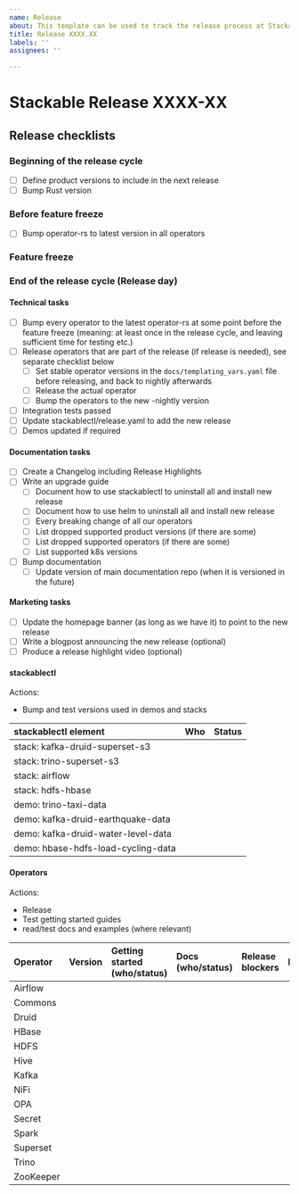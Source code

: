 ```yaml
---
name: Release
about: This template can be used to track the release process at Stackable
title: Release XXXX.XX
labels: ''
assignees: ''

---
```


# Stackable Release XXXX-XX

## Release checklists

### Beginning of the release cycle

- [ ] Define product versions to include in the next release
- [ ] Bump Rust version

### Before feature freeze

- [ ] Bump operator-rs to latest version in all operators

### Feature freeze

### End of the release cycle (Release day)

#### Technical tasks
- [ ] Bump every operator to the latest operator-rs at some point before the feature freeze (meaning: at least once in the release cycle, and leaving sufficient time for testing etc.)
- [ ] Release operators that are part of the release (if release is needed), see separate checklist below
  - [ ] Set stable operator versions in the `docs/templating_vars.yaml` file before releasing, and back to nightly afterwards
  - [ ] Release the actual operator
  - [ ] Bump the operators to the new -nightly version
- [ ] Integration tests passed
- [ ] Update stackablectl/release.yaml to add the new release
- [ ] Demos updated if required

#### Documentation tasks
- [ ] Create a Changelog including Release Highlights
- [ ] Write an upgrade guide
  - [ ] Document how to use stackablectl to uninstall all and install new release
  - [ ] Document how to use helm to uninstall all and install new release
  - [ ] Every breaking change of all our operators
  - [ ] List dropped supported product versions (if there are some)
  - [ ] List dropped supported operators (if there are some)
  - [ ] List supported k8s versions
- [ ] Bump documentation
  - [ ] Update version of main documentation repo (when it is versioned in the future)

#### Marketing tasks
- [ ] Update the homepage banner (as long as we have it) to point to the new release
- [ ] Write a blogpost announcing the new release (optional)
- [ ] Produce a release highlight video (optional)

#### stackablectl

Actions:
* Bump and test versions used in demos and stacks

| stackablectl element | Who | Status |
| :--- | :--- | :--- |
| stack: kafka-druid-superset-s3 |  |  |
| stack: trino-superset-s3 | |  |
| stack: airflow | |  |
| stack: hdfs-hbase | | |
| demo: trino-taxi-data | | |
| demo: kafka-druid-earthquake-data | ||
| demo: kafka-druid-water-level-data | | |
| demo: hbase-hdfs-load-cycling-data | | |

#### Operators

Actions:
* Release
* Test getting started guides
* read/test docs and examples (where relevant)

| Operator  | Version | Getting started (who/status) | Docs (who/status) | Release blockers | PR  |
| :-------- | :-----: | :--------------------------- | :---------------- | :--------------- | :-- |
| Airflow   |         |                              |                   |                  |     |
| Commons   |         |                              |                   |                  |     |
| Druid     |         |                              |                   |                  |     |
| HBase     |         |                              |                   |                  |     |
| HDFS      |         |                              |                   |                  |     |
| Hive      |         |                              |                   |                  |     |
| Kafka     |         |                              |                   |                  |     |
| NiFi      |         |                              |                   |                  |     |
| OPA       |         |                              |                   |                  |     |
| Secret    |         |                              |                   |                  |     |
| Spark     |         |                              |                   |                  |     |
| Superset  |         |                              |                   |                  |     |
| Trino     |         |                              |                   |                  |     |
| ZooKeeper |         |                              |                   |                  |     |
